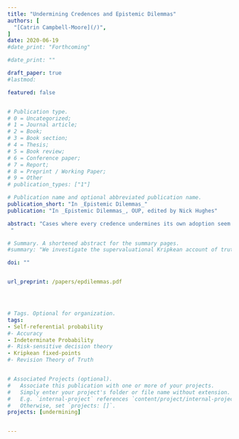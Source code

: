 ```yaml
---
title: "Undermining Credences and Epistemic Dilemmas"
authors: [
  "[Catrin Campbell-Moore](/)",
]
date: 2020-06-19
#date_print: "Forthcoming"

#date_print: ""

draft_paper: true
#lastmod:

featured: false


# Publication type.
# 0 = Uncategorized;
# 1 = Journal article;
# 2 = Book;
# 3 = Book section;
# 4 = Thesis;
# 5 = Book review;
# 6 = Conference paper;
# 7 = Report;
# 8 = Preprint / Working Paper;
# 9 = Other
# publication_types: ["1"]

# Publication name and optional abbreviated publication name.
publication_short: "In _Epistemic Dilemmas_"
publication: "In _Epistemic Dilemmas_, OUP, edited by Nick Hughes"

abstract: "Cases where every credence undermines its own adoption seem to lead to epistemic dilemmas. We move to considering indeterminate credences and look at what is determinately recommended of you. By doing this, we propose that the epistemic dilemmas are avoided.
 "

# Summary. A shortened abstract for the summary pages.
#summary: "We investigate the supervaluational Kripkean account of truth and show how it can apply to finding rational indeterminate credences in undermining scenarios."

doi: ""


url_preprint: /papers/epdilemmas.pdf




# Tags. Optional for organization.
tags:
- Self-referential probability
#- Accuracy
- Indeterminate Probability
#- Risk-sensitive decision theory
- Kripkean fixed-points
#- Revision Theory of Truth


# Associated Projects (optional).
#   Associate this publication with one or more of your projects.
#   Simply enter your project's folder or file name without extension.
#   E.g. `internal-project` references `content/project/internal-project/index.md`.
#   Otherwise, set `projects: []`.
projects: [undermining]


---
```

